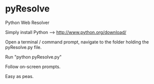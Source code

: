 pyResolve
=========

Python Web Resolver

Simply install Python --> http://www.python.org/download/

Open a terminal / command prompt, navigate to the folder holding the pyResolve.py file.

Run "python pyResolve.py"

Follow on-screen prompts.

Easy as peas.
